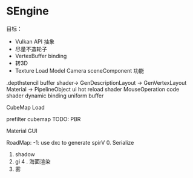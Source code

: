 # SEngine

目标： 
* Vulkan API 抽象
* 尽量不造轮子
* VertexBuffer binding
* 转3D
* Texture
 Load Model
 Camera
 sceneComponent 功能　

 .depthstencil buffer
 shader-> GenDescriptionLayout
 -> GenVertexLayout
 Material -> PipelineObject
 ui
 hot reload shader
 MouseOperation code
 shader dynamic binding uniform buffer

 CubeMap Load 

 prefilter cubemap
 TODO:
 PBR

Material GUI 


RoadMap:
-1: use dxc to generate spirV
0. Serialize
1. shadow
3. gi
4 . 海面渲染
5. 雾